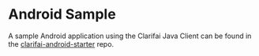 Android Sample
==============

A sample Android application using the Clarifai Java Client can be found in the
[clarifai-android-starter](https://github.com/Clarifai/clarifai-android-starter) repo.
